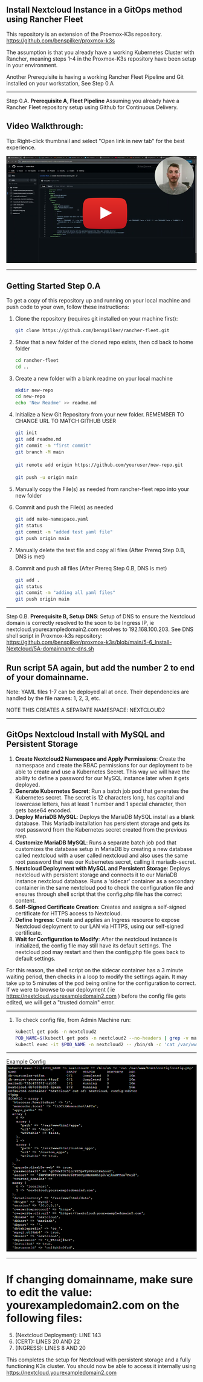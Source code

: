 ## Install Nextcloud Instance in a GitOps method using Rancher Fleet

This repository is an extension of the Proxmox-K3s repository.
https://github.com/benspilker/proxmox-k3s

The assumption is that you already have a working Kubernetes Cluster with Rancher, meaning steps 1-4 in the Proxmox-K3s repository have been setup in your environment.

Another Prerequisite is having a working Rancher Fleet Pipeline and Git installed on your workstation, See Step 0.A

---

Step 0.A. **Prerequisite A, Fleet Pipeline** Assuming you already have a Rancher Fleet repository setup using Github for Continuous Delivery. 

## Video Walkthrough:
Tip: Right-click thumbnail and select "Open link in new tab" for the best experience.

[![Watch the video](yt-thumb.png)](https://www.youtube.com/watch?v=KJsWq1SeZp4&list=PLglfnvX1BuSN4ZQVhKbxM6KHA4W2IPl8p&index=8)

---
## Getting Started Step 0.A

To get a copy of this repository up and running on your local machine and push code to your own, follow these instructions:

1. Clone the repository (requires git installed on your machine first):
    ```bash
    git clone https://github.com/benspilker/rancher-fleet.git

2. Show that a new folder of the cloned repo exists, then cd back to home folder
    ```bash    
    cd rancher-fleet
    cd ..

3. Create a new folder with a blank readme on your local machine
    ```bash
    mkdir new-repo
    cd new-repo
    echo 'New Readme' >> readme.md

4. Initialize a New Git Repository from your new folder.
REMEMBER TO CHANGE URL TO MATCH GITHUB USER
    ```bash
    git init
    git add readme.md
    git commit -m "first commit"
    git branch -M main

    git remote add origin https://github.com/youruser/new-repo.git
    
    git push -u origin main

5. Manually copy the File(s) as needed from rancher-fleet repo into your new folder

6. Commit and push the File(s) as needed
    ```bash
    git add make-namespace.yaml
    git status
    git commit -m "added test yaml file"
    git push origin main

7. Manually delete the test file and copy all files (After Prereq Step 0.B, DNS is met)

8. Commit and push all files (After Prereq Step 0.B, DNS is met)
    ```bash
    git add .
    git status
    git commit -m "adding all yaml files"
    git push origin main
---
Step 0.B. **Prerequisite B, Setup DNS**: Setup of DNS to ensure the Nextcloud domain is correctly resolved to the soon to be Ingress IP, ie nextcloud.yourexampledomain2.com resolves to 192.168.100.203.
See DNS shell script in Proxmox-k3s repository: https://github.com/benspilker/proxmox-k3s/blob/main/5-6_Install-Nextcloud/5A-domainname-dns.sh

Run script 5A again, but add the number 2 to end of your domainname.
---
Note: YAML files 1-7 can be deployed all at once. Their dependencies are handled by the file names: 1, 2, 3, etc.

NOTE THIS CREATES A SEPARATE NAMESPACE: NEXTCLOUD2

---
## GitOps Nextcloud Install with MySQL and Persistent Storage

1. **Create Nextcloud2 Namespace and Apply Permissions**: Create the namespace and create the RBAC permissions for our deployment to be able to create and use a Kubernetes Secret. This way we will have the ability to define a password for our MySQL instance later when it gets deployed.
2. **Generate Kubernetes Secret**: Run a batch job pod that generates the Kubernetes secret. The secret is 12 characters long, has capital and lowercase letters, has at least 1 number and 1 special character, then gets base64 encoded.
3. **Deploy MariaDB MySQL**: Deploys the MariaDB MySQL install as a blank database. This Mariadb installation has persistent storage and gets its root password from the Kubernetes secret created from the previous step.
4. **Customize MariaDB MySQL**: Runs a separate batch job pod that customizes the database setup in MariaDB by creating a new database called nextcloud with a user called nextcloud and also uses the same root password that was our Kubernetes secret, calling it mariadb-secret.
5.  **Nextcloud Deployment with MySQL and Persistent Storage**: Deploys nextcloud with persistent storage and connects it to our MariaDB instance nextcloud database. Runs a 'sidecar' container as a secondary container in the same nextcloud pod to check the configuration file and ensures through shell script that the config.php file has the correct content.
6. **Self-Signed Certificate Creation**: Creates and assigns a self-signed certificate for HTTPS access to Nextcloud.
7. **Define Ingress**: Create and applies an Ingress resource to expose Nextcloud deployment to our LAN via HTTPS, using our self-signed certificate.
8. **Wait for Configuration to Modify**: After the nextcloud instance is initialized, the config file may still have its default settings. The nextcloud pod may restart and then the config.php file goes back to default settings. 

For this reason, the shell script on the sidecar container has a 3 minute waiting period, then checks in a loop to modify the settings again. It may take up to 5 minutes of the pod being online for the configuration to correct. If we were to browse to our deployment ( ie https://nextcloud.yourexampledomain2.com ) before the config file gets edited, we will get a "trusted domain" error.

---
1. To check config file, from Admin Machine run:
    ```bash
    kubectl get pods -n nextcloud2
    POD_NAME=$(kubectl get pods -n nextcloud2 --no-headers | grep -v maria | grep -v db- | awk '{print $1}' | head -n 1)
    kubectl exec -it $POD_NAME -n nextcloud2 -- /bin/sh -c 'cat /var/www/html/config/config.php'

---
Example Config
<img src="example-config.png" width="800" />

---
# If changing domainname, make sure to edit the value: yourexampledomain2.com on the following files:
5. (Nextcloud Deployment): LINE 143
6. (CERT): LINES 20 AND 22
7. (INGRESS): LINES 8 AND 20

This completes the setup for Nextcloud with persistent storage and a fully functioning K3s cluster. You should now be able to access it internally using https://nextcloud.yourexampledomain2.com